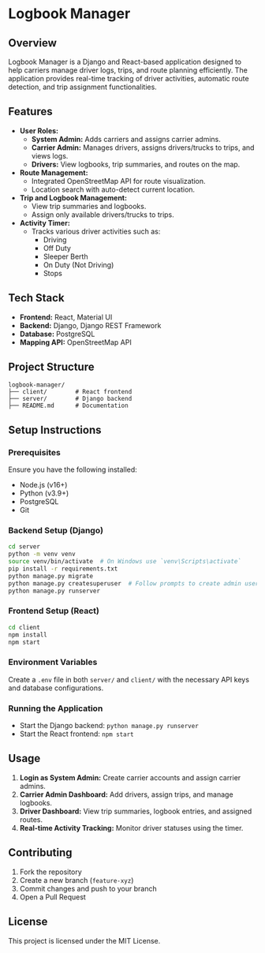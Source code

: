 # Logbook Manager

## Overview

Logbook Manager is a Django and React-based application designed to help carriers manage driver logs, trips, and route planning efficiently. The application provides real-time tracking of driver activities, automatic route detection, and trip assignment functionalities.

## Features

- **User Roles:**
  - **System Admin:** Adds carriers and assigns carrier admins.
  - **Carrier Admin:** Manages drivers, assigns drivers/trucks to trips, and views logs.
  - **Drivers:** View logbooks, trip summaries, and routes on the map.
- **Route Management:**
  - Integrated OpenStreetMap API for route visualization.
  - Location search with auto-detect current location.
- **Trip and Logbook Management:**
  - View trip summaries and logbooks.
  - Assign only available drivers/trucks to trips.
- **Activity Timer:**
  - Tracks various driver activities such as:
    - Driving
    - Off Duty
    - Sleeper Berth
    - On Duty (Not Driving)
    - Stops

## Tech Stack

- **Frontend:** React, Material UI
- **Backend:** Django, Django REST Framework
- **Database:** PostgreSQL
- **Mapping API:** OpenStreetMap API

## Project Structure

```
logbook-manager/
├── client/        # React frontend
├── server/        # Django backend
├── README.md      # Documentation
```

## Setup Instructions

### Prerequisites

Ensure you have the following installed:

- Node.js (v16+)
- Python (v3.9+)
- PostgreSQL
- Git

### Backend Setup (Django)

```sh
cd server
python -m venv venv
source venv/bin/activate  # On Windows use `venv\Scripts\activate`
pip install -r requirements.txt
python manage.py migrate
python manage.py createsuperuser  # Follow prompts to create admin user
python manage.py runserver
```

### Frontend Setup (React)

```sh
cd client
npm install
npm start
```

### Environment Variables

Create a `.env` file in both `server/` and `client/` with the necessary API keys and database configurations.

### Running the Application

- Start the Django backend: `python manage.py runserver`
- Start the React frontend: `npm start`

## Usage

1. **Login as System Admin:** Create carrier accounts and assign carrier admins.
2. **Carrier Admin Dashboard:** Add drivers, assign trips, and manage logbooks.
3. **Driver Dashboard:** View trip summaries, logbook entries, and assigned routes.
4. **Real-time Activity Tracking:** Monitor driver statuses using the timer.

## Contributing

1. Fork the repository
2. Create a new branch (`feature-xyz`)
3. Commit changes and push to your branch
4. Open a Pull Request

## License

This project is licensed under the MIT License.
